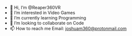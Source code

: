 - 👋 Hi, I’m @Reaper360VR
- 👀 I’m interested in Video Games
- 🌱 I’m currently learning Programming
- 💞️ I’m looking to collaborate on Code
- 📫 How to reach me Email: joshuam360@protonmail.com

<!---
Reaper360VR/Reaper360VR is a ✨ special ✨ repository because its `README.md` (this file) appears on your GitHub profile.
You can click the Preview link to take a look at your changes.
--->
